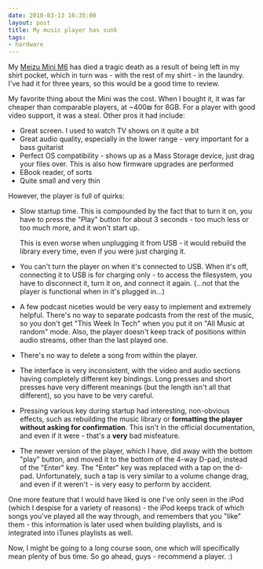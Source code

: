 ```yaml
---
date: 2010-03-13 16:35:00
layout: post
title: My music player has sunk
tags:
- hardware
---
```


My [Meizu Mini M6](http://en.wikipedia.org/wiki/Meizu_M6_miniPlayer) has died a
tragic death as a result of being left in my shirt pocket, which in turn was -
with the rest of my shirt - in the laundry. I've had it for three years, so
this would be a good time to review.

My favorite thing about the Mini was the cost. When I bought it, it was far
cheaper than comparable players, at ~400₪ for 8GB. For a player with good video
support, it was a steal. Other pros it had include:

* Great screen. I used to watch TV shows on it quite a bit
* Great audio quality, especially in the lower range - very important for a
  bass guitarist
* Perfect OS compatibility - shows up as a Mass Storage device, just drag your
  files over. This is also how firmware upgrades are performed
* EBook reader, of sorts
* Quite small and very thin

However, the player is full of quirks:

* Slow startup time. This is compounded by the fact that to turn it on, you
  have to press the "Play" button for about 3 seconds - too much less or too
  much more, and it won't start up.

  This is even worse when unplugging it from USB - it would rebuild the library
  every time, even if you were just charging it.
* You can't turn the player on when it's connected to USB. When it's off,
  connecting it to USB is for charging only - to access the filesystem, you
  have to disconnect it, turn it on, and connect it again. (...not that the
  player is functional when in it's plugged in...)
* A few podcast niceties would be very easy to implement and extremely helpful.
  There's no way to separate podcasts from the rest of the music, so you don't
  get "This Week In Tech" when you put it on "All Music at random" mode.  Also,
  the player doesn't keep track of positions within audio streams, other than
  the last played one.
* There's no way to delete a song from within the player.
* The interface is very inconsistent, with the video and audio sections having
  completely different key bindings. Long presses and short presses have very
  different meanings (but the length isn't all that different), so you have to
  be very careful.
* Pressing various key during startup had interesting, non-obvious effects,
  such as rebuilding the music library or **formatting the player without
  asking for confirmation**. This isn't in the official documentation, and even
  if it were - that's a **very** bad misfeature.
* The newer version of the player, which I have, did away with the bottom
  "play" button, and moved it to the bottom of the 4-way D-pad, instead of the
  "Enter" key. The "Enter" key was replaced with a tap on the d-pad.
  Unfortunately, such a tap is very similar to a volume change drag, and even
  if it weren't - is very easy to perform by accident.

One more feature that I would have liked is one I've only seen in the iPod
(which I despise for a variety of reasons) - the iPod keeps track of which
songs you've played all the way through, and remembers that you "like" them -
this information is later used when building playlists, and is integrated into
iTunes playlists as well.

Now, I might be going to a long course soon, one which will specifically mean
plenty of bus time. So go ahead, guys - recommend a player. :)
